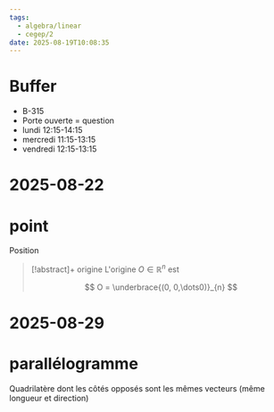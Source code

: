 ```yaml
---
tags:
  - algebra/linear
  - cegep/2
date: 2025-08-19T10:08:35
---
```


# Buffer

- B-315
- Porte ouverte = question
- lundi 12:15-14:15
- mercredi 11:15-13:15
- vendredi 12:15-13:15

# 2025-08-22

# point

Position

> [!abstract]+ origine
> L'origine $O\in \mathbb{R}^n$ est
> 
> $$
> O = \underbrace{(0, 0,\dots0)}_{n}
> $$

# 2025-08-29

# parallélogramme

Quadrilatère dont les côtés opposés sont les mêmes vecteurs (même longueur et direction)